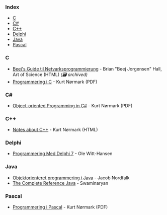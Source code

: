 ### Index

* [C](#c)
* [C#](#csharp)
* [C++](#cpp)
* [Delphi](#delphi)
* [Java](#java)
* [Pascal](#pascal)


### C

* [Beej's Guide til Netvarksprogrammierung](https://web.archive.org/web/20190701062226/http://artcreationforever.com/bgnet.html) - Brian "Beej Jorgensen" Hall, Art of Science (HTML) *(:card_file_box: archived)*
* [Programmering i C](http://people.cs.aau.dk/~normark/c-prog-06/pdf/all.pdf) - Kurt Nørmark (PDF)


### <a id="csharp"></a>C\#

* [Object-oriented Programming in C#](http://people.cs.aau.dk/~normark/oop-csharp/pdf/all.pdf) - Kurt Nørmark (PDF)


### <a id="cpp"></a>C++

* [Notes about C++](http://people.cs.aau.dk/~normark/ap/index.html) - Kurt Nørmark (HTML)


### Delphi

* [Programmering Med Delphi 7](https://delphi-books.com/en/Programmering-Med-Delphi-7.html) - Ole Witt-Hansen


### Java

* [Objektorienteret programmering i Java](http://javabog.dk) - Jacob Nordfalk
* [The Complete Reference Java](http://javabog.dk) - Swaminaryan


### Pascal

* [Programmering i Pascal](http://people.cs.aau.dk/~normark/all-basis-97.pdf) - Kurt Nørmark (PDF)
